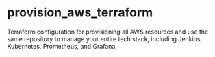 # provision_aws_terraform
 Terraform configuration for provisioning all AWS resources and use the same repository to manage your entire tech stack, including Jenkins, Kubernetes, Prometheus, and Grafana.
